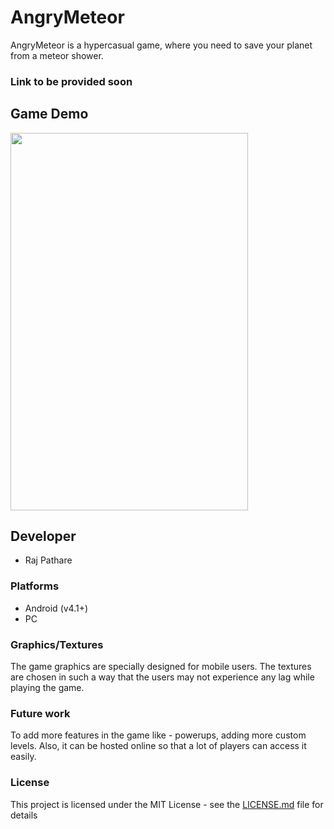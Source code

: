 # AngryMeteor
AngryMeteor is a hypercasual game, where you need to save your planet from a meteor shower.
### Link to be provided soon


## Game Demo
<a href = "https://gifyu.com/image/wXfd" ><img src="https://s2.gifyu.com/images/ezgif.com-video-to-gif21f17d64d6a2340e.md.gif" alt="" width="380" height="604" data-load="full"></a>



## Developer
- Raj Pathare

### Platforms
- Android (v4.1+)
- PC


### Graphics/Textures
The game graphics are specially designed for mobile users. The textures are chosen in such a way that the users may not experience any lag while playing the game.


### Future work
To add more features in the game like - powerups, adding more custom levels. Also, it can be hosted online so that a lot of players can access it easily.

### License

This project is licensed under the MIT License - see the [LICENSE.md](LICENSE.md) file for details
